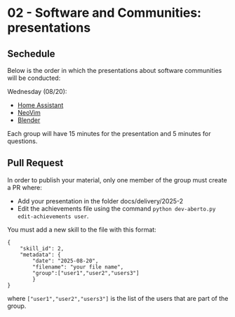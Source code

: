 # 02 - Software and Communities: presentations

## Sechedule

Below is the order in which the presentations about software communities will be conducted:

Wednesday (08/20):

* [Home Assistant](../../delivery/2025-2/home_assistant.pdf)
* [NeoVim](../../delivery/2025-2/neovim.pdf)
* [Blender](../../delivery/2025-2/blender.pdf)

Each group will have 15 minutes for the presentation and 5 minutes for questions.

## Pull Request 

In order to publish your material, only one member of the group must create a PR where:

* Add your presentation in the folder docs/delivery/2025-2
* Edit the achievements file using the command `python dev-aberto.py edit-achievements user`.

You must add a new skill to the file with this format:

```
{
    "skill_id": 2, 
    "metadata": {
        "date": "2025-08-20", 
        "filename": "your file name", 
        "group":["user1","user2","users3"]
        }
}
```

where `["user1","user2","users3"]` is the list of the users that are part of the group.
